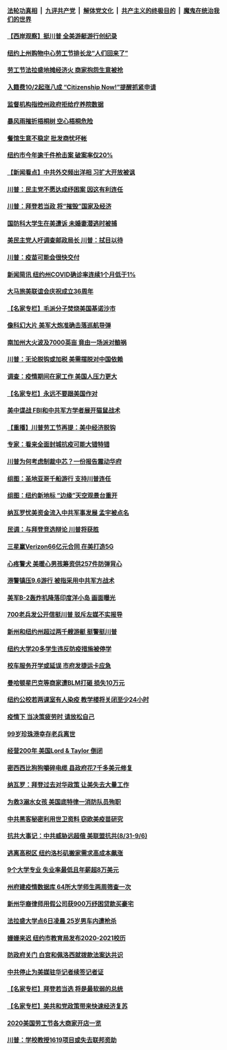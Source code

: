 ####  [法轮功真相](../../../../basic/blob/master/README.md?t=09081531) &nbsp;|&nbsp; [九评共产党](../../../../9ping.md/blob/master/README.md?t=09081531) &nbsp;|&nbsp; [解体党文化](../../../../jtdwh.md/blob/master/README.md?t=09081531)  &nbsp;|&nbsp; [共产主义的终极目的](../../../../gczydzjmd.md/blob/master/README.md?t=09081531) &nbsp;|&nbsp; [魔鬼在统治我们的世界](../../../../mgztzwmdsj.md/blob/master/README.md?t=09081531) 

#### [【西岸观察】挺川普 全美游艇游行创纪录](../pages/nsc412/n12388058.md?t=09081531) 

#### [纽约上州购物中心劳工节排长龙“人们回来了”](../pages/nsc412/n12387907.md?t=09081531) 

#### [劳工节法拉盛地摊经济火  商家抱怨生意被抢](../pages/nsc412/n12387893.md?t=09081531) 

#### [入籍费10/2起涨八成 “Citizenship Now!”提醒抓紧申请](../pages/nsc412/n12387923.md?t=09081531) 

#### [监督机构指控州政府拒给疗养院数据](../pages/nsc412/n12387821.md?t=09081531) 

#### [暴风雨摧折梧桐树 空心梧桐危险](../pages/nsc412/n12387398.md?t=09081531) 

#### [餐馆生意不稳定 批发商忧坏帐](../pages/nsc412/n12387797.md?t=09081531) 

#### [纽约市今年逾千件枪击案 破案率仅20%](../pages/nsc412/n12387801.md?t=09081531) 

#### [【新闻看点】中共外交频出洋相 习扩大开放被讽](../pages/nsc412/n12387230.md?t=09081531) 

#### [川普：民主党不愿达成纾困案 因这有利连任](../pages/nsc412/n12387514.md?t=09081531) 

#### [川普：拜登若当政 将“摧毁”国家及经济](../pages/nsc412/n12387477.md?t=09081531) 

#### [国防科大学生在美遭诉 未婚妻潜逃时被捕](../pages/nsc412/n12387360.md?t=09081531) 

#### [美民主党人吁调查邮政局长 川普：拭目以待](../pages/nsc412/n12387463.md?t=09081531) 

#### [川普：疫苗可能会很快交付](../pages/nsc412/n12387389.md?t=09081531) 

#### [新闻简讯 纽约州COVID确诊率连续1个月低于1%](../pages/nsc412/n12387403.md?t=09081531) 

#### [大马旅美联谊会庆祝成立36周年](../pages/nsc412/n12387279.md?t=09081531) 

#### [【名家专栏】毛派分子焚烧美国基诺沙市](../pages/nsc412/n12385106.md?t=09081531) 

#### [像科幻大片 美军大炮准确击落巡航导弹](../pages/nsc412/n12387142.md?t=09081531) 

#### [南加州大火波及7000英亩 竟由一场派对酿祸](../pages/nsc412/n12387182.md?t=09081531) 

#### [川普：无论脱钩或加税 美需摆脱对中国依赖](../pages/nsc412/n12387252.md?t=09081531) 

#### [调查：疫情期间在家工作 美国人压力更大](../pages/nsc412/n12387223.md?t=09081531) 

#### [【名家专栏】永远不要跟美国作对](../pages/nsc412/n12385068.md?t=09081531) 

#### [美中谍战 FBI和中共军方学者展开猫鼠战术](../pages/nsc412/n12387144.md?t=09081531) 

#### [【重播】川普劳工节再提：美中经济脱钩](../pages/nsc412/n12386820.md?t=09081531) 

#### [专家：看来全面封城抗疫可能大错特错](../pages/nsc412/n12386895.md?t=09081531) 

#### [川普为何考虑制裁中芯？一份报告震动华府](../pages/nsc412/n12387030.md?t=09081531) 

#### [组图：圣地亚哥千船游行 支持川普连任](../pages/nsc412/n12385770.md?t=09081531) 

#### [组图：纽约新地标 “边缘”天空观景台重开](../pages/nsc412/n12384728.md?t=09081531) 

#### [纳瓦罗忧美资金流入中共军事发展 孟宇被点名](../pages/nsc412/n12386878.md?t=09081531) 

#### [民调：与拜登竞选辩论 川普将获胜](../pages/nsc412/n12386537.md?t=09081531) 

#### [三星赢Verizon66亿元合同 在美打造5G](../pages/nsc412/n12386428.md?t=09081531) 

#### [心疼警犬 美暖心男孩筹资供257件防弹背心](../pages/nsc412/n12386105.md?t=09081531) 

#### [港警镇压9.6游行 被指采用中共军方战术](../pages/nsc412/n12386178.md?t=09081531) 

#### [美军B-2轰炸机降落印度洋小岛 画面曝光](../pages/nsc412/n12385823.md?t=09081531) 

#### [700老兵发公开信挺川普 驳斥左媒不实报导](../pages/nsc412/n12385832.md?t=09081531) 

#### [新州和纽约州超过两千艘游艇 挺警挺川普](../pages/nsc412/n12385560.md?t=09081531) 

#### [纽约大学20多学生违反防疫措施被停学](../pages/nsc412/n12385557.md?t=09081531) 

#### [校车服务开学或延误 市府发捷运卡应急](../pages/nsc412/n12385549.md?t=09081531) 

#### [曼哈顿星巴克等商家遭BLM打砸 损失10万元](../pages/nsc412/n12385438.md?t=09081531) 

#### [纽约公校若两课室有人染疫  教学楼将关闭至少24小时](../pages/nsc412/n12385546.md?t=09081531) 

#### [疫情下 当决策疲劳时 请放松自己](../pages/nsc412/n12385576.md?t=09081531) 

#### [99岁珍珠港幸存老兵离世](../pages/nsc412/n12385537.md?t=09081531) 

#### [经营200年 美国Lord & Taylor 倒闭](../pages/nsc412/n12385513.md?t=09081531) 

#### [密西西比狗狗嚼碎电缆 县政府花7千多美元修复](../pages/nsc412/n12385486.md?t=09081531) 

#### [纳瓦罗：拜登过去对华政策 让美失去大量工作](../pages/nsc412/n12385377.md?t=09081531) 

#### [为救3溺水女孩 美国底特律一消防队员殉职](../pages/nsc412/n12385220.md?t=09081531) 

#### [中共黑客秘密利用世卫资料 窃欧美疫苗研究](../pages/nsc412/n12385044.md?t=09081531) 

#### [抗共大事记：中共威胁远超俄 美联盟抗共(8/31-9/6)](../pages/nsc412/n12384826.md?t=09081531) 

#### [逃离高税区 纽约洛杉矶搬家需求高成本飙涨](../pages/nsc412/n12384693.md?t=09081531) 

#### [9个大学专业 失业率最低且年薪超8万美元](../pages/nsc412/n12324042.md?t=09081531) 

#### [州府建疫情数据库 64所大学师生两周筛查一次](../pages/nsc412/n12384924.md?t=09081531) 

#### [新州华裔律师用假公司获900万纾困贷款买豪宅](../pages/nsc412/n12384922.md?t=09081531) 

#### [法拉盛大学点6日凌晨 25岁男车内遭枪杀](../pages/nsc412/n12384926.md?t=09081531) 

#### [姗姗来迟  纽约市教育局发布2020-2021校历](../pages/nsc412/n12384928.md?t=09081531) 

#### [防政府关门 白宫和佩洛西就拨款法案达共识](../pages/nsc412/n12384786.md?t=09081531) 

#### [中共停止为美媒驻华记者续签记者证](../pages/nsc412/n12384766.md?t=09081531) 

#### [【名家专栏】拜登若当选 将是最软弱的总统](../pages/nsc412/n12382838.md?t=09081531) 

#### [【名家专栏】美共和党政策带来快速经济复苏](../pages/nsc412/n12383764.md?t=09081531) 

#### [2020美国劳工节各大商家开店一览](../pages/nsc412/n12384579.md?t=09081531) 

#### [川普：学校教授1619项目或失去联邦资助](../pages/nsc412/n12384636.md?t=09081531) 

